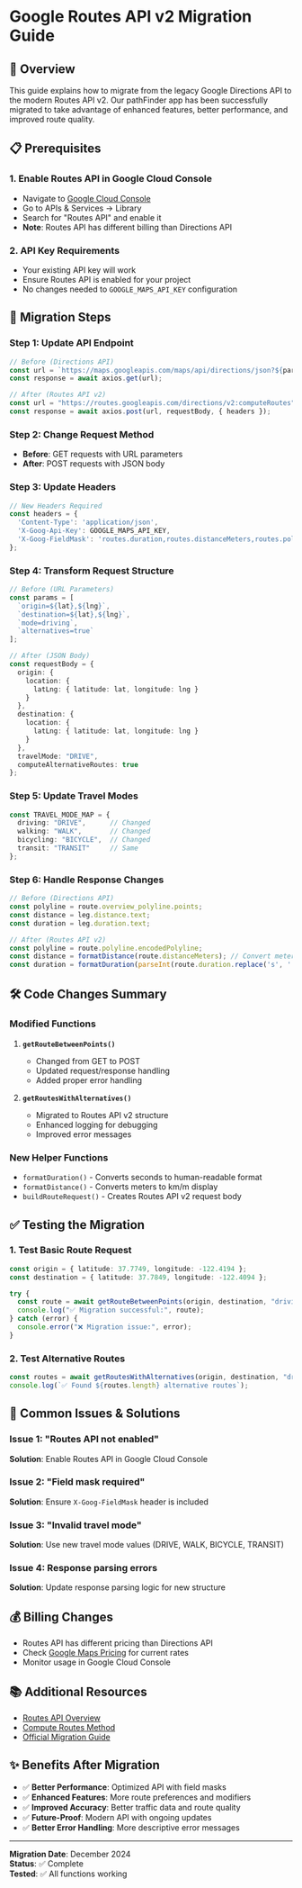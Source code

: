 # Google Routes API v2 Migration Guide

## 🚀 Overview

This guide explains how to migrate from the legacy Google Directions API to the modern Routes API v2. Our pathFinder app has been successfully migrated to take advantage of enhanced features, better performance, and improved route quality.

## 📋 Prerequisites

### 1. Enable Routes API in Google Cloud Console
- Navigate to [Google Cloud Console](https://console.cloud.google.com/)
- Go to APIs & Services → Library
- Search for "Routes API" and enable it
- **Note**: Routes API has different billing than Directions API

### 2. API Key Requirements
- Your existing API key will work
- Ensure Routes API is enabled for your project
- No changes needed to `GOOGLE_MAPS_API_KEY` configuration

## 🔄 Migration Steps

### Step 1: Update API Endpoint
```typescript
// Before (Directions API)
const url = `https://maps.googleapis.com/maps/api/directions/json?${params}`;
const response = await axios.get(url);

// After (Routes API v2)
const url = "https://routes.googleapis.com/directions/v2:computeRoutes";
const response = await axios.post(url, requestBody, { headers });
```

### Step 2: Change Request Method
- **Before**: GET requests with URL parameters
- **After**: POST requests with JSON body

### Step 3: Update Headers
```typescript
// New Headers Required
const headers = {
  'Content-Type': 'application/json',
  'X-Goog-Api-Key': GOOGLE_MAPS_API_KEY,
  'X-Goog-FieldMask': 'routes.duration,routes.distanceMeters,routes.polyline.encodedPolyline...'
};
```

### Step 4: Transform Request Structure
```typescript
// Before (URL Parameters)
const params = [
  `origin=${lat},${lng}`,
  `destination=${lat},${lng}`,
  `mode=driving`,
  `alternatives=true`
];

// After (JSON Body)
const requestBody = {
  origin: {
    location: {
      latLng: { latitude: lat, longitude: lng }
    }
  },
  destination: {
    location: {
      latLng: { latitude: lat, longitude: lng }
    }
  },
  travelMode: "DRIVE",
  computeAlternativeRoutes: true
};
```

### Step 5: Update Travel Modes
```typescript
const TRAVEL_MODE_MAP = {
  driving: "DRIVE",      // Changed
  walking: "WALK",       // Changed  
  bicycling: "BICYCLE",  // Changed
  transit: "TRANSIT"     // Same
};
```

### Step 6: Handle Response Changes
```typescript
// Before (Directions API)
const polyline = route.overview_polyline.points;
const distance = leg.distance.text;
const duration = leg.duration.text;

// After (Routes API v2)
const polyline = route.polyline.encodedPolyline;
const distance = formatDistance(route.distanceMeters); // Convert meters
const duration = formatDuration(parseInt(route.duration.replace('s', ''))); // Parse seconds
```

## 🛠️ Code Changes Summary

### Modified Functions
1. **`getRouteBetweenPoints()`**
   - Changed from GET to POST
   - Updated request/response handling
   - Added proper error handling

2. **`getRoutesWithAlternatives()`**
   - Migrated to Routes API v2 structure
   - Enhanced logging for debugging
   - Improved error messages

### New Helper Functions
- `formatDuration()` - Converts seconds to human-readable format
- `formatDistance()` - Converts meters to km/m display
- `buildRouteRequest()` - Creates Routes API v2 request body

## ✅ Testing the Migration

### 1. Test Basic Route Request
```typescript
const origin = { latitude: 37.7749, longitude: -122.4194 };
const destination = { latitude: 37.7849, longitude: -122.4094 };

try {
  const route = await getRouteBetweenPoints(origin, destination, "driving");
  console.log("✅ Migration successful:", route);
} catch (error) {
  console.error("❌ Migration issue:", error);
}
```

### 2. Test Alternative Routes
```typescript
const routes = await getRoutesWithAlternatives(origin, destination, "driving", ["tolls"]);
console.log(`✅ Found ${routes.length} alternative routes`);
```

## 🚨 Common Issues & Solutions

### Issue 1: "Routes API not enabled"
**Solution**: Enable Routes API in Google Cloud Console

### Issue 2: "Field mask required"
**Solution**: Ensure `X-Goog-FieldMask` header is included

### Issue 3: "Invalid travel mode"
**Solution**: Use new travel mode values (DRIVE, WALK, BICYCLE, TRANSIT)

### Issue 4: Response parsing errors
**Solution**: Update response parsing logic for new structure

## 💰 Billing Changes

- Routes API has different pricing than Directions API
- Check [Google Maps Pricing](https://developers.google.com/maps/billing/understanding-cost-of-use) for current rates
- Monitor usage in Google Cloud Console

## 📚 Additional Resources

- [Routes API Overview](https://developers.google.com/maps/documentation/routes/overview)
- [Compute Routes Method](https://developers.google.com/maps/documentation/routes/reference/rest/v2/TopLevel/computeRoutes)
- [Official Migration Guide](https://developers.google.com/maps/documentation/routes/migration)

## ✨ Benefits After Migration

- ✅ **Better Performance**: Optimized API with field masks
- ✅ **Enhanced Features**: More route preferences and modifiers
- ✅ **Improved Accuracy**: Better traffic data and route quality
- ✅ **Future-Proof**: Modern API with ongoing updates
- ✅ **Better Error Handling**: More descriptive error messages

---

**Migration Date**: December 2024  
**Status**: ✅ Complete  
**Tested**: ✅ All functions working 